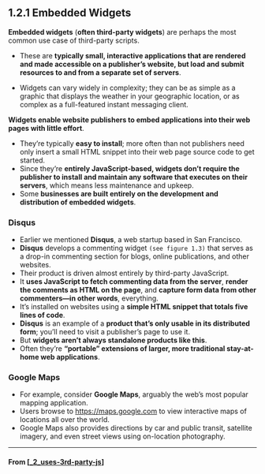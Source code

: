 ## **1.2.1 Embedded Widgets**

**Embedded widgets** (**often third-party widgets**) are perhaps the most common use case of third-party scripts.

- These are **typically small, interactive applications that are rendered and made accessible on a publisher’s website, but load and submit resources to and from a separate set of servers**.

- Widgets can vary widely in complexity; they can be as simple as a graphic that displays the weather in your geographic location, or as complex as a full-featured instant messaging client.

**Widgets enable website publishers to embed applications into their web pages with little effort**.

- They’re typically **easy to install**; more often than not publishers need only insert a small HTML snippet into their web page source code to get started.
- Since they’re **entirely JavaScript-based, widgets don’t require the publisher to install and maintain any software that executes on their servers**, which means less maintenance and upkeep.
- Some **businesses are built entirely on the development and distribution of embedded widgets**.

### **Disqus**

- Earlier we mentioned **Disqus**, a web startup based in San Francisco.
- **Disqus** develops a commenting widget `(see figure 1.3)` that serves as a drop-in commenting section for blogs, online publications, and other websites.
- Their product is driven almost entirely by third-party JavaScript.
- It **uses JavaScript to fetch commenting data from the server**, **render the comments as HTML on the page**, and **capture form data from other commenters—in other words**, everything.
- It’s installed on websites using a **simple HTML snippet that totals five lines of code**.
- **Disqus** is an example of a **product that’s only usable in its distributed form**; you’ll need to visit a publisher’s page to use it.
- But **widgets aren’t always standalone products like this**.
- Often they’re **“portable” extensions of larger, more traditional stay-at-home web applications**.

### **Google Maps**

- For example, consider **Google Maps**, arguably the web’s most popular mapping application.
- Users browse to https://maps.google.com to view interactive maps of locations all over the world.
- Google Maps also provides directions by car and public transit, satellite imagery, and even street views using on-location photography.

---

#### From [[_2_uses-3rd-party-js]]

[//begin]: # "Autogenerated link references for markdown compatibility"
[_2_uses-3rd-party-js]: _2_uses-3rd-party-js "Uses of 3rd Party"
[//end]: # "Autogenerated link references"
